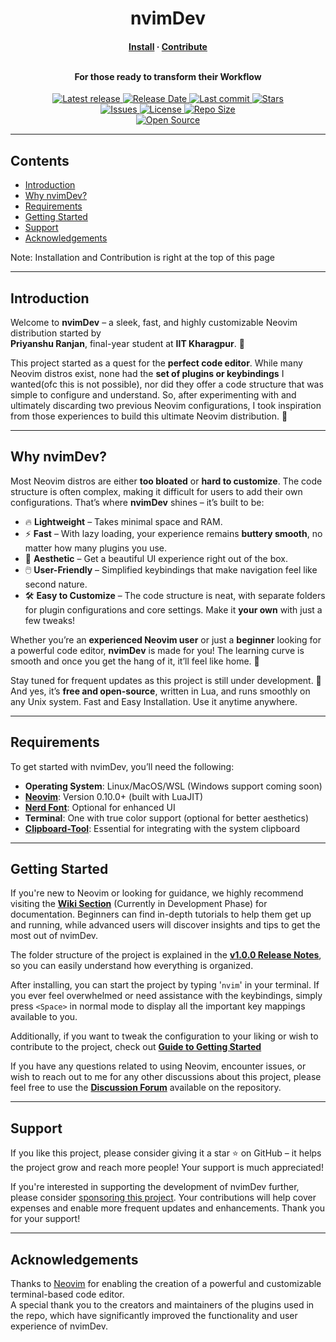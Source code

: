 <div align="center">
  <h1>nvimDev</h1>
  <h4 align="center">
    <a href="https://github.com/prrockzed/nvimdev/blob/main/INSTALL.md">Install</a>
    ·
    <a href="https://github.com/prrockzed/nvimDev/blob/main/.github/CONTRIBUTING.md">Contribute</a>
    </br>
    </br>
  <p>For those ready to transform their Workflow</p>
 </h4>

  <p>
    <a href="https://github.com/prrockzed/nvimDev/releases/latest">
      <img alt="Latest release" src="https://img.shields.io/github/v/release/prrockzed/nvimDev?style=for-the-badge&logo=github&color=C9CBFF&logoColor=D9E0EE&labelColor=302D41&include_prerelease&sort=semver" />
    </a>
    <a href="https://github.com/prrockzed/nvimDev/releases/latest">
      <img alt="Release Date" src="https://img.shields.io/github/release-date/prrockzed/nvimDev?style=for-the-badge&logo=calendar&color=F2CDCD&logoColor=D9E0EE&labelColor=302D41" />
    </a>
    <a href="https://github.com/prrockzed/nvimDev/pulse">
      <img alt="Last commit" src="https://img.shields.io/github/last-commit/prrockzed/nvimDev?style=for-the-badge&logo=git&color=8bd5ca&logoColor=D9E0EE&labelColor=302D41"/>
    </a>
    <a href="https://github.com/prrockzed/nvimDev/stargazers">
      <img alt="Stars" src="https://img.shields.io/github/stars/prrockzed/nvimDev?style=for-the-badge&logo=starship&color=c69ff5&logoColor=D9E0EE&labelColor=302D41" />
    </a>
    </br>
    <a href="https://github.com/prrockzed/nvimDev/issues">
      <img alt="Issues" src="https://img.shields.io/github/issues/prrockzed/nvimDev?style=for-the-badge&logo=bilibili&color=F5E0DC&logoColor=D9E0EE&labelColor=302D41" />
    </a>
    <a href="https://github.com/prrockzed/nvimDev/blob/main/LICENSE">
      <img alt="License" src="https://img.shields.io/github/license/prrockzed/nvimDev?style=for-the-badge&logo=creativecommons&color=ee999f&logoColor=D9E0EE&labelColor=302D41" />
    </a>
    <a href="https://github.com/prrockzed/nvimDev">
      <img alt="Repo Size" src="https://img.shields.io/github/repo-size/prrockzed/nvimDev?style=for-the-badge&logo=codesandbox&color=%23DDB6F2&label=SIZE&logoColor=D9E0EE&labelColor=302D41" />
    </a>
    </br>
    <a href="https://github.com/prrockzed/nvimDev">
      <img alt="Open Source" src="https://img.shields.io/badge/Free%20and%20Open%20Source-brightgreen?style=for-the-badge" />
    </a>
  </p>
</div>

---

## Contents

- [Introduction](#introduction)
- [Why nvimDev?](#why-nvimdev)
- [Requirements](#requirements)
- [Getting Started](#getting-started)
- [Support](#support)
- [Acknowledgements](#acknowledgements)

Note: Installation and Contribution is right at the top of this page

---

## Introduction

Welcome to **nvimDev** – a sleek, fast, and highly customizable Neovim distribution started by
</br>
**Priyanshu Ranjan**, final-year student at **IIT Kharagpur**. 🌟

This project started as a quest for the **perfect code editor**. While many Neovim distros exist, none had the **set of plugins or keybindings** I wanted(ofc this is not possible), nor did they offer a code structure that was simple to configure and understand. So, after experimenting with and ultimately discarding two previous Neovim configurations, I took inspiration from those experiences to build this ultimate Neovim distribution. 🚀

---

## Why **nvimDev**?

Most Neovim distros are either **too bloated** or **hard to customize**. The code structure is often complex, making it difficult for users to add their own configurations. That’s where **nvimDev** shines – it’s built to be:

- 🔥 **Lightweight** – Takes minimal space and RAM.
- ⚡ **Fast** – With lazy loading, your experience remains **buttery smooth**, no matter how many plugins you use.
- 🎨 **Aesthetic** – Get a beautiful UI experience right out of the box.
- 🖱️ **User-Friendly** – Simplified keybindings that make navigation feel like second nature.
- 🛠️ **Easy to Customize** – The code structure is neat, with separate folders for plugin configurations and core settings. Make it **your own** with just a few tweaks!

Whether you’re an **experienced Neovim user** or just a **beginner** looking for a powerful code editor, **nvimDev** is made for you! The learning curve is smooth and once you get the hang of it, it’ll feel like home. 🏡

Stay tuned for frequent updates as this project is still under development. 🌱 And yes, it’s **free and open-source**, written in Lua, and runs smoothly on any Unix system. Fast and Easy Installation. Use it anytime anywhere.

---

## Requirements

To get started with nvimDev, you’ll need the following:

- **Operating System**: Linux/MacOS/WSL (Windows support coming soon)
- **[Neovim](https://github.com/neovim/neovim/releases/tag/stable)**: Version 0.10.0+ (built with LuaJIT)
- **[Nerd Font](https://www.nerdfonts.com/font-downloads)**: Optional for enhanced UI
- **Terminal**: One with true color support (optional for better aesthetics)
- **[Clipboard-Tool](https://neovim.io/doc/user/provider.html#clipboard-tool)**: Essential for integrating with the system clipboard

---

## Getting Started

If you're new to Neovim or looking for guidance, we highly recommend visiting the **[Wiki Section](https://github.com/prrockzed/nvimDev/wiki)** (Currently in Development Phase) for documentation. Beginners can find in-depth tutorials to help them get up and running, while advanced users will discover insights and tips to get the most out of nvimDev.

The folder structure of the project is explained in the **[v1.0.0 Release Notes](https://github.com/prrockzed/nvimDev/releases/tag/v1.0.0)**, so you can easily understand how everything is organized.

After installing, you can start the project by typing '`nvim`' in your terminal. If you ever feel overwhelmed or need assistance with the keybindings, simply press `<Space>` in normal mode to display all the important key mappings available to you.

Additionally, if you want to tweak the configuration to your liking or wish to contribute to the project, check out **[Guide to Getting Started](https://github.com/prrockzed/nvimDev/blob/main/.github/CONTRIBUTING.md#guide-to-getting-started)**

If you have any questions related to using Neovim, encounter issues, or wish to reach out to me for any other discussions about this project, please feel free to use the **[Discussion Forum](https://github.com/prrockzed/nvimDev/discussions)** available on the repository.

---

## Support

If you like this project, please consider giving it a star ⭐ on GitHub – it helps the project grow and reach more people! Your support is much appreciated!
</br>

If you're interested in supporting the development of nvimDev further, please consider [sponsoring this project](https://github.com/sponsors/prrockzed). Your contributions will help cover expenses and enable more frequent updates and enhancements. Thank you for your support!

---

## Acknowledgements

Thanks to [Neovim](https://github.com/neovim/neovim) for enabling the creation of a powerful and customizable terminal-based code editor.
</br>
A special thank you to the creators and maintainers of the plugins used in the repo, which have significantly improved the functionality and user experience of nvimDev.

